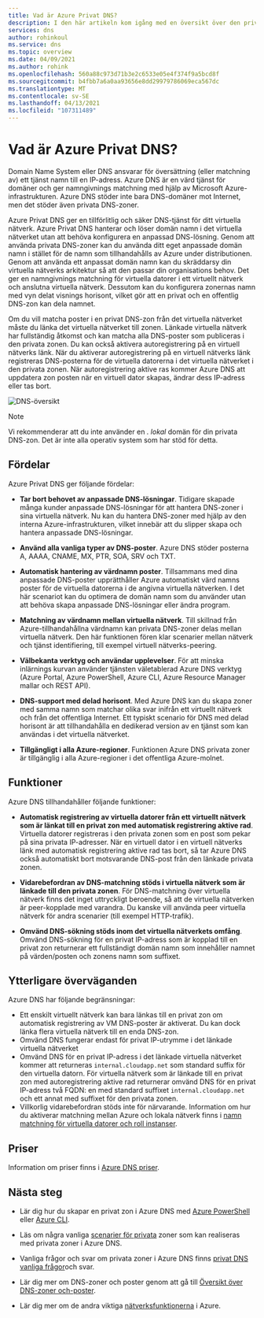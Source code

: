 ```yaml
---
title: Vad är Azure Privat DNS?
description: I den här artikeln kom igång med en översikt över den privata DNS-värdservern på Microsoft Azure.
services: dns
author: rohinkoul
ms.service: dns
ms.topic: overview
ms.date: 04/09/2021
ms.author: rohink
ms.openlocfilehash: 560a88c973d71b3e2c6533e05e4f374f9a5bcd8f
ms.sourcegitcommit: b4fbb7a6a0aa93656e8dd29979786069eca567dc
ms.translationtype: MT
ms.contentlocale: sv-SE
ms.lasthandoff: 04/13/2021
ms.locfileid: "107311489"
---
```

# <a name="what-is-azure-private-dns"></a>Vad är Azure Privat DNS?

Domain Name System eller DNS ansvarar för översättning (eller matchning av) ett tjänst namn till en IP-adress.  Azure DNS är en värd tjänst för domäner och ger namngivnings matchning med hjälp av Microsoft Azure-infrastrukturen. Azure DNS stöder inte bara DNS-domäner mot Internet, men det stöder även privata DNS-zoner.

Azure Privat DNS ger en tillförlitlig och säker DNS-tjänst för ditt virtuella nätverk. Azure Privat DNS hanterar och löser domän namn i det virtuella nätverket utan att behöva konfigurera en anpassad DNS-lösning. Genom att använda privata DNS-zoner kan du använda ditt eget anpassade domän namn i stället för de namn som tillhandahålls av Azure under distributionen. Genom att använda ett anpassat domän namn kan du skräddarsy din virtuella nätverks arkitektur så att den passar din organisations behov. Det ger en namngivnings matchning för virtuella datorer i ett virtuellt nätverk och anslutna virtuella nätverk. Dessutom kan du konfigurera zonernas namn med vyn delat visnings horisont, vilket gör att en privat och en offentlig DNS-zon kan dela namnet.

Om du vill matcha poster i en privat DNS-zon från det virtuella nätverket måste du länka det virtuella nätverket till zonen. Länkade virtuella nätverk har fullständig åtkomst och kan matcha alla DNS-poster som publiceras i den privata zonen. Du kan också aktivera autoregistrering på en virtuell nätverks länk. När du aktiverar autoregistrering på en virtuell nätverks länk registreras DNS-posterna för de virtuella datorerna i det virtuella nätverket i den privata zonen. När autoregistrering aktive ras kommer Azure DNS att uppdatera zon posten när en virtuell dator skapas, ändrar dess IP-adress eller tas bort.

![DNS-översikt](./media/private-dns-overview/scenario.png)

> [!NOTE]
> Vi rekommenderar att du inte använder en *. lokal* domän för din privata DNS-zon. Det är inte alla operativ system som har stöd för detta.

## <a name="benefits"></a>Fördelar

Azure Privat DNS ger följande fördelar:

* **Tar bort behovet av anpassade DNS-lösningar**. Tidigare skapade många kunder anpassade DNS-lösningar för att hantera DNS-zoner i sina virtuella nätverk. Nu kan du hantera DNS-zoner med hjälp av den interna Azure-infrastrukturen, vilket innebär att du slipper skapa och hantera anpassade DNS-lösningar.

* **Använd alla vanliga typer av DNS-poster**. Azure DNS stöder posterna A, AAAA, CNAME, MX, PTR, SOA, SRV och TXT.

* **Automatisk hantering av värdnamn poster**. Tillsammans med dina anpassade DNS-poster upprätthåller Azure automatiskt värd namns poster för de virtuella datorerna i de angivna virtuella nätverken. I det här scenariot kan du optimera de domän namn som du använder utan att behöva skapa anpassade DNS-lösningar eller ändra program.

* **Matchning av värdnamn mellan virtuella nätverk**. Till skillnad från Azure-tillhandahållna värdnamn kan privata DNS-zoner delas mellan virtuella nätverk. Den här funktionen fören klar scenarier mellan nätverk och tjänst identifiering, till exempel virtuell nätverks-peering.

* **Välbekanta verktyg och användar upplevelser**. För att minska inlärnings kurvan använder tjänsten väletablerad Azure DNS verktyg (Azure Portal, Azure PowerShell, Azure CLI, Azure Resource Manager mallar och REST API).

* **DNS-support med delad horisont**. Med Azure DNS kan du skapa zoner med samma namn som matchar olika svar inifrån ett virtuellt nätverk och från det offentliga Internet. Ett typiskt scenario för DNS med delad horisont är att tillhandahålla en dedikerad version av en tjänst som kan användas i det virtuella nätverket.

* **Tillgängligt i alla Azure-regioner**. Funktionen Azure DNS privata zoner är tillgänglig i alla Azure-regioner i det offentliga Azure-molnet.

## <a name="capabilities"></a>Funktioner

Azure DNS tillhandahåller följande funktioner:

* **Automatisk registrering av virtuella datorer från ett virtuellt nätverk som är länkat till en privat zon med automatisk registrering aktive rad**. Virtuella datorer registreras i den privata zonen som en post som pekar på sina privata IP-adresser. När en virtuell dator i en virtuell nätverks länk med automatisk registrering aktive rad tas bort, så tar Azure DNS också automatiskt bort motsvarande DNS-post från den länkade privata zonen.

* **Vidarebefordran av DNS-matchning stöds i virtuella nätverk som är länkade till den privata zonen**. För DNS-matchning över virtuella nätverk finns det inget uttryckligt beroende, så att de virtuella nätverken är peer-kopplade med varandra. Du kanske vill använda peer virtuella nätverk för andra scenarier (till exempel HTTP-trafik).

* **Omvänd DNS-sökning stöds inom det virtuella nätverkets omfång**. Omvänd DNS-sökning för en privat IP-adress som är kopplad till en privat zon returnerar ett fullständigt domän namn som innehåller namnet på värden/posten och zonens namn som suffixet.

## <a name="other-considerations"></a>Ytterligare överväganden

Azure DNS har följande begränsningar:

* Ett enskilt virtuellt nätverk kan bara länkas till en privat zon om automatisk registrering av VM DNS-poster är aktiverat. Du kan dock länka flera virtuella nätverk till en enda DNS-zon.
* Omvänd DNS fungerar endast för privat IP-utrymme i det länkade virtuella nätverket
* Omvänd DNS för en privat IP-adress i det länkade virtuella nätverket kommer att returneras `internal.cloudapp.net` som standard suffix för den virtuella datorn. För virtuella nätverk som är länkade till en privat zon med autoregistrering aktive rad returnerar omvänd DNS för en privat IP-adress två FQDN: en med standard suffixet `internal.cloudapp.net` och ett annat med suffixet för den privata zonen.
* Villkorlig vidarebefordran stöds inte för närvarande. Information om hur du aktiverar matchning mellan Azure och lokala nätverk finns i [namn matchning för virtuella datorer och roll instanser](../virtual-network/virtual-networks-name-resolution-for-vms-and-role-instances.md).
 
## <a name="pricing"></a>Priser

Information om priser finns i [Azure DNS priser](https://azure.microsoft.com/pricing/details/dns/).

## <a name="next-steps"></a>Nästa steg

* Lär dig hur du skapar en privat zon i Azure DNS med [Azure PowerShell](./private-dns-getstarted-powershell.md) eller [Azure CLI](./private-dns-getstarted-cli.md).

* Läs om några vanliga [scenarier för privata](./private-dns-scenarios.md) zoner som kan realiseras med privata zoner i Azure DNS.

* Vanliga frågor och svar om privata zoner i Azure DNS finns [privat DNS vanliga frågor](./dns-faq-private.md)och svar.

* Lär dig mer om DNS-zoner och poster genom att gå till [Översikt över DNS-zoner och-poster](dns-zones-records.md).

* Lär dig mer om de andra viktiga [nätverksfunktionerna](../networking/networking-overview.md) i Azure.
